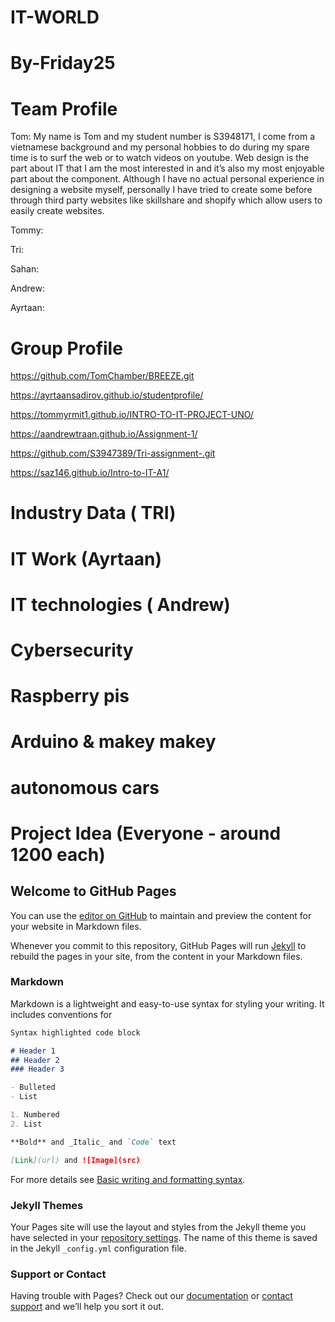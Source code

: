 # IT-WORLD
# By-Friday25

# Team Profile 

Tom:
My name is Tom and my student number is S3948171, I come from a vietnamese background and my personal hobbies to do during my spare time is to surf the web or to watch videos on youtube. Web design is the part about IT that I am the most interested in and it’s also my most enjoyable part about the component. Although I have no actual personal experience in designing a website myself, personally I have tried to create some before through third party websites like skillshare and shopify which allow users to easily create websites.

Tommy:

Tri:

Sahan:

Andrew:

Ayrtaan:

# Group Profile
https://github.com/TomChamber/BREEZE.git

https://ayrtaansadirov.github.io/studentprofile/

https://tommyrmit1.github.io/INTRO-TO-IT-PROJECT-UNO/

https://aandrewtraan.github.io/Assignment-1/

https://github.com/S3947389/Tri-assignment-.git

https://saz146.github.io/Intro-to-IT-A1/

# Industry Data ( TRI)



# IT Work (Ayrtaan)


# IT technologies ( Andrew)

# Cybersecurity 

# Raspberry pis

# Arduino & makey makey

# autonomous cars


# Project Idea (Everyone - around 1200 each)

















## Welcome to GitHub Pages

You can use the [editor on GitHub](https://github.com/TomChamber/IT-WORLD-/edit/gh-pages/index.md) to maintain and preview the content for your website in Markdown files.

Whenever you commit to this repository, GitHub Pages will run [Jekyll](https://jekyllrb.com/) to rebuild the pages in your site, from the content in your Markdown files.

### Markdown

Markdown is a lightweight and easy-to-use syntax for styling your writing. It includes conventions for

```markdown
Syntax highlighted code block

# Header 1
## Header 2
### Header 3

- Bulleted
- List

1. Numbered
2. List

**Bold** and _Italic_ and `Code` text

[Link](url) and ![Image](src)
```

For more details see [Basic writing and formatting syntax](https://docs.github.com/en/github/writing-on-github/getting-started-with-writing-and-formatting-on-github/basic-writing-and-formatting-syntax).

### Jekyll Themes

Your Pages site will use the layout and styles from the Jekyll theme you have selected in your [repository settings](https://github.com/TomChamber/IT-WORLD-/settings/pages). The name of this theme is saved in the Jekyll `_config.yml` configuration file.

### Support or Contact

Having trouble with Pages? Check out our [documentation](https://docs.github.com/categories/github-pages-basics/) or [contact support](https://support.github.com/contact) and we’ll help you sort it out.





















